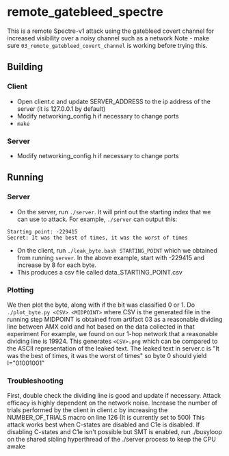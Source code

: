 # remote_gatebleed_spectre

This is a remote Spectre-v1 attack using the gatebleed covert channel for increased visibility over a noisy channel such as a network
Note - make sure `03_remote_gatebleed_covert_channel` is working before trying this. 

## Building
### Client
- Open client.c and update SERVER_ADDRESS to the ip address of the server (it is 127.0.0.1 by default)
- Modify networking_config.h if necessary to change ports
- `make`

### Server
- Modify networking_config.h if necessary to change ports

## Running
### Server
- On the server, run `./server`. It will print out the starting index that we can use to attack. 
For example, `./server` can output this:
```
Starting point: -229415
Secret: It was the best of times, it was the worst of times
```
- On the client, run `./leak_byte.bash STARTING_POINT` which we obtained from running `server`. In the above example, start with -229415 and increase by 8 for each byte.
- This produces a csv file called data\_STARTING\_POINT.csv

### Plotting
We then plot the byte, along with if the bit was classified 0 or 1. 
Do `./plot_byte.py <CSV> <MIDPOINT>` 
where CSV is the generated file in the running step 
MIDPOINT is obtained from artifact 03 as a reasonable dividing line between AMX cold and hot based on the data collected in that experiment
For example, we found on our 1-hop network that a reasonable dividing line is 19924. This generates `<CSV>.png` which can be compared to the ASCII representation of the leaked text. 
The leaked text in server.c is "It was the best of times, it was the worst of times" so byte 0 should yield I="01001001"

### Troubleshooting
First, double check the dividing line is good and update if necessary.
Attack efficacy is highly dependent on the network noise. Increase the number of trials performed by the client in client.c by increasing the NUMBER\_OF\_TRIALS macro on line 126 (It is currently set to 500) 
This attack works best when C-states are disabled and C1e is disabled. 
If disabling C-states and C1e isn't possible but SMT is enabled, run ./busyloop on the shared sibling hyperthread of the ./server process to keep the CPU awake
